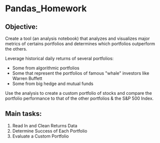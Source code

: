 # Pandas_Homework

## Objective:

Create a tool (an analysis notebook) that analyzes and visualizes major metrics of certains portfolios and determines which portfolios outperform the others. 

Leverage historical daily returns of several portfolios: 

- Some from algorithmic portfolios
- Some that represent the portfolios of famous "whale" investors like Warren Buffett
- Some from big hedge and mutual funds

Use the analysis to create a custom portfolio of stocks and compare the portfolio performance to that of the other portfolios & the S&P 500 Index.

## Main tasks:

1. Read In and Clean Returns Data
2. Determine Success of Each Portfolio
3. Evaluate a Custom Portfolio